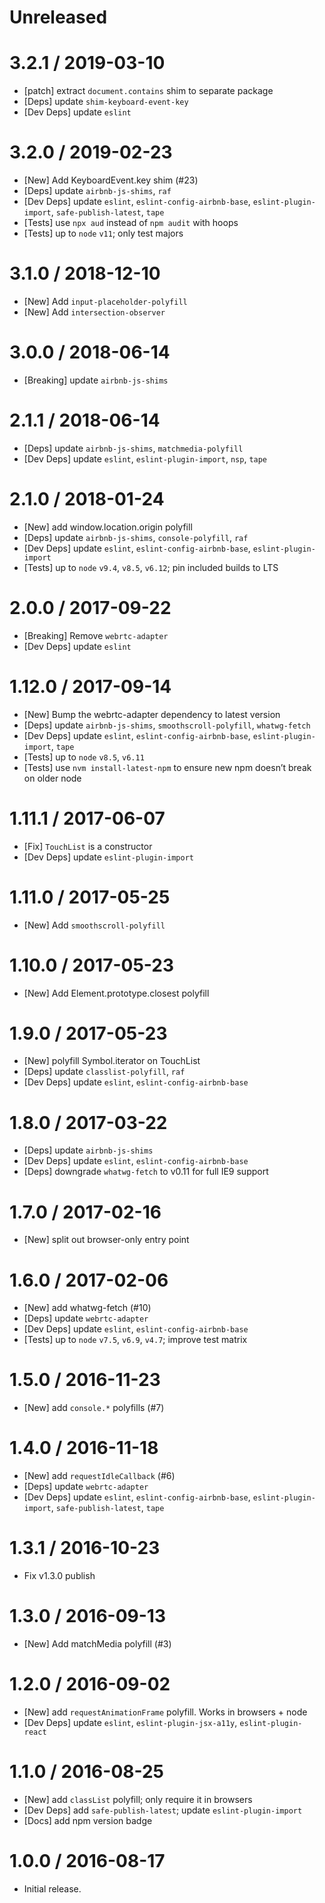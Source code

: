 Unreleased
=================

3.2.1 / 2019-03-10
==================
  * [patch] extract `document.contains` shim to separate package
  * [Deps] update `shim-keyboard-event-key`
  * [Dev Deps] update `eslint`

3.2.0 / 2019-02-23
==================
  * [New] Add KeyboardEvent.key shim (#23)
  * [Deps] update `airbnb-js-shims`, `raf`
  * [Dev Deps] update `eslint`, `eslint-config-airbnb-base`, `eslint-plugin-import`, `safe-publish-latest`, `tape`
  * [Tests] use `npx aud` instead of `npm audit` with hoops
  * [Tests] up to `node` `v11`; only test majors

3.1.0 / 2018-12-10
==================
  * [New] Add `input-placeholder-polyfill`
  * [New] Add `intersection-observer`

3.0.0 / 2018-06-14
=================
  * [Breaking] update `airbnb-js-shims`

2.1.1 / 2018-06-14
=================
  * [Deps] update `airbnb-js-shims`, `matchmedia-polyfill`
  * [Dev Deps] update `eslint`, `eslint-plugin-import`, `nsp`, `tape`

2.1.0 / 2018-01-24
=================
  * [New] add window.location.origin polyfill
  * [Deps] update `airbnb-js-shims`, `console-polyfill`, `raf`
  * [Dev Deps] update `eslint`, `eslint-config-airbnb-base`, `eslint-plugin-import`
  * [Tests] up to `node` `v9.4`, `v8.5`, `v6.12`; pin included builds to LTS

2.0.0 / 2017-09-22
=================
  * [Breaking] Remove `webrtc-adapter`
  * [Dev Deps] update `eslint`

1.12.0 / 2017-09-14
=================
  * [New] Bump the webrtc-adapter dependency to latest version
  * [Deps] update `airbnb-js-shims`, `smoothscroll-polyfill`, `whatwg-fetch`
  * [Dev Deps] update `eslint`, `eslint-config-airbnb-base`, `eslint-plugin-import`, `tape`
  * [Tests] up to `node` `v8.5`, `v6.11`
  * [Tests] use `nvm install-latest-npm` to ensure new npm doesn’t break on older node

1.11.1 / 2017-06-07
=================
  * [Fix] `TouchList` is a constructor
  * [Dev Deps] update `eslint-plugin-import`

1.11.0 / 2017-05-25
=================
  * [New] Add `smoothscroll-polyfill`

1.10.0 / 2017-05-23
=================
  * [New] Add Element.prototype.closest polyfill

1.9.0 / 2017-05-23
=================
  * [New] polyfill Symbol.iterator on TouchList
  * [Deps] update `classlist-polyfill`, `raf`
  * [Dev Deps] update `eslint`, `eslint-config-airbnb-base`

1.8.0 / 2017-03-22
=================
  * [Deps] update `airbnb-js-shims`
  * [Dev Deps] update `eslint`, `eslint-config-airbnb-base`
  * [Deps] downgrade `whatwg-fetch` to v0.11 for full IE9 support

1.7.0 / 2017-02-16
=================
  * [New] split out browser-only entry point

1.6.0 / 2017-02-06
=================
  * [New] add whatwg-fetch (#10)
  * [Deps] update `webrtc-adapter`
  * [Dev Deps] update `eslint`, `eslint-config-airbnb-base`
  * [Tests] up to `node` `v7.5`, `v6.9`, `v4.7`; improve test matrix

1.5.0 / 2016-11-23
=================
  * [New] add `console.*` polyfills (#7)

1.4.0 / 2016-11-18
=================
  * [New] add `requestIdleCallback` (#6)
  * [Deps] update `webrtc-adapter`
  * [Dev Deps] update `eslint`, `eslint-config-airbnb-base`, `eslint-plugin-import`, `safe-publish-latest`, `tape`

1.3.1 / 2016-10-23
=================
  * Fix v1.3.0 publish

1.3.0 / 2016-09-13
=================
  * [New] Add matchMedia polyfill (#3)

1.2.0 / 2016-09-02
=================
  * [New] add `requestAnimationFrame` polyfill. Works in browsers + node
  * [Dev Deps] update `eslint`, `eslint-plugin-jsx-a11y`, `eslint-plugin-react`

1.1.0 / 2016-08-25
=================
  * [New] add `classList` polyfill; only require it in browsers
  * [Dev Deps] add `safe-publish-latest`; update `eslint-plugin-import`
  * [Docs] add npm version badge

1.0.0 / 2016-08-17
=================
  * Initial release.
